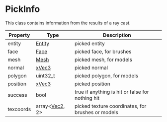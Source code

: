 # PickInfo

This class contains information from the results of a ray cast.

| Property | Type | Description |
| ----- | ----- | ----- |
| entity | [Entity](Entity.md) | picked entity |
| face | [Face](Face.md) | picked face, for brushes |
| mesh | [Mesh](Mesh.md) | picked mesh, for models |
| normal | [xVec3](xVec3.md) | picked normal |
| polygon | uint32_t | picked polygon, for models |
| position | [xVec3](xVec3.md) | picked position |
| success | bool | true if anything is hit or false for nothing hit |
| texcoords | array<[Vec2](Vec2.md), 2> | picked texture coordinates, for brushes or models |
